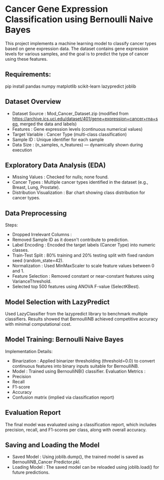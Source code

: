 # Cancer Gene Expression Classification using Bernoulli Naive Bayes
This project implements a machine learning model to classify cancer types based on gene expression data. 
The dataset contains gene expression levels for various samples, and the goal is to predict the type of cancer using these features.

## Requirements:
pip install pandas numpy matplotlib scikit-learn lazypredict joblib

## Dataset Overview
- Dataset Source : Mod_Cancer_Dataset.zip (modified from https://archive.ics.uci.edu/dataset/401/gene+expression+cancer+rna+seq, merged the data and labels)
- Features : Gene expression levels (continuous numerical values)
- Target Variable : Cancer Type (multi-class classification)
- Sample ID : Unique identifier for each sample
- Data Size : (n_samples, n_features) — dynamically shown during execution

## Exploratory Data Analysis (EDA)
- Missing Values : Checked for nulls; none found.
- Cancer Types : Multiple cancer types identified in the dataset (e.g., Breast, Lung, Prostate).
- Distribution Visualization : Bar chart showing class distribution for cancer types.
  
## Data Preprocessing
Steps:
- Dropped Irrelevant Columns :
- Removed Sample ID as it doesn't contribute to prediction.
- Label Encoding :
    Encoded the target labels (Cancer Type) into numeric classes.
- Train-Test Split :
    80% training and 20% testing split with fixed random seed (random_state=42).
- Normalization :
    Used MinMaxScaler to scale feature values between 0 and 1.
- Feature Selection :
    Removed constant or near-constant features using VarianceThreshold.
- Selected top 500 features using ANOVA F-value (SelectKBest).

## Model Selection with LazyPredict
Used LazyClassifier from the lazypredict library to benchmark multiple classifiers. Results showed that BernoulliNB achieved competitive accuracy with minimal computational cost.

## Model Training: Bernoulli Naive Bayes
Implementation Details:
- Binarization : Applied binarizer thresholding (threshold=0.0) to convert continuous features into binary inputs suitable for BernoulliNB.
- Model : Trained using BernoulliNB() classifier.
Evaluation Metrics :
- Precision
- Recall
- F1-score
- Accuracy
- Confusion matrix (implied via classification report)
  
## Evaluation Report
The final model was evaluated using a classification report, which includes precision, recall, and F1-scores per class, along with overall accuracy.

## Saving and Loading the Model
- Saved Model : Using joblib.dump(), the trained model is saved as BernoulliNB_Cancer Predictor.pkl.
- Loading Model : The saved model can be reloaded using joblib.load() for future predictions.
